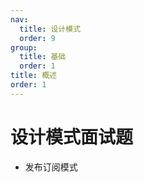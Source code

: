 ```yaml
---
nav:
  title: 设计模式
  order: 9
group:
  title: 基础
  order: 1
title: 概述
order: 1
---
```


# 设计模式面试题

- 发布订阅模式
